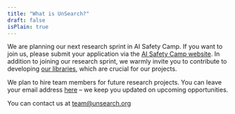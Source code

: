 ```yaml
---
title: "What is UnSearch?"
draft: false
isPlain: true
---
```


We are planning our next research sprint in AI Safety Camp. If you want to join us, please submit your application via the [AI Safety Camp website](https://aisafety.camp/). In addition to joining our research sprint, we warmly invite you to contribute to developing [our libraries](https://github.com/understanding-search), which are crucial for our projects.

We plan to hire team members for future research projects. You can leave your email address [here](https://docs.google.com/forms/d/e/1FAIpQLSdnUADqEuI3BYqnTMkNK6OPgIFJMZ_BNbjS6OdwEIVnfedmsA/viewform?usp=sf_link) – we keep you updated on upcoming opportunities. 

You can contact us at [team@unsearch.org](mailto:team@unsearch.org)
